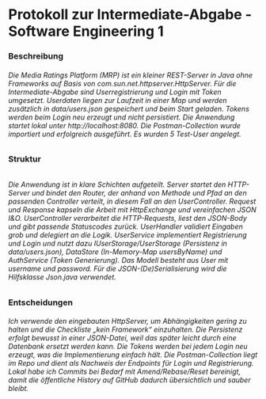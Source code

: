 # Protokoll zur Intermediate-Abgabe - Software Engineering 1



### Beschreibung



###### Die Media Ratings Platform (MRP) ist ein kleiner REST-Server in Java ohne Frameworks auf Basis von com.sun.net.httpserver.HttpServer. Für die Intermediate-Abgabe sind Userregistrierung und Login mit Token umgesetzt. Userdaten liegen zur Laufzeit in einer Map und werden zusätzlich in data/users.json gespeichert und beim Start geladen. Tokens werden beim Login neu erzeugt und nicht persistiert. Die Anwendung startet lokal unter http://localhost:8080. Die Postman-Collection wurde importiert und erfolgreich ausgeführt. Es wurden 5 Test-User angelegt.



### Struktur

###### 

###### Die Anwendung ist in klare Schichten aufgeteilt. Server startet den HTTP-Server und bindet den Router, der anhand von Methode und Pfad an den passenden Controller verteilt, in diesem Fall an den UserController. Request und Response kapseln die Arbeit mit HttpExchange und vereinfachen JSON I\&O. UserController verarbeitet die HTTP-Requests, liest den JSON-Body und gibt passende Statuscodes zurück. UserHandler validiert Eingaben grob und delegiert an die Logik. UserService implementiert Registrierung und Login und nutzt dazu IUserStorage/UserStorage (Persistenz in data/users.json), DataStore (In-Memory-Map usersByName) und AuthService (Token Generierung). Das Modell besteht aus User mit username und password. Für die JSON-(De)Serialisierung wird die Hilfsklasse Json.java verwendet.



### Entscheidungen



###### Ich verwende den eingebauten HttpServer, um Abhängigkeiten gering zu halten und die Checkliste „kein Framework“ einzuhalten. Die Persistenz erfolgt bewusst in einer JSON-Datei, weil das später leicht durch eine Datenbank ersetzt werden kann. Die Tokens werden bei jedem Login neu erzeugt, was die Implementierung einfach hält. Die Postman-Collection liegt im Repo und dient als Nachweis der Endpoints für Login und Registrierung. Lokal habe ich Commits bei Bedarf mit Amend/Rebase/Reset bereinigt, damit die öffentliche History auf GitHub dadurch übersichtlich und sauber bleibt.

